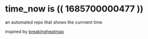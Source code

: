 # time_now is (( 1685700000477 ))

an automated repo that shows the currnent time

inspired by [breakingheatmap](https://github.com/breakingheatmap/breakingheatmap)